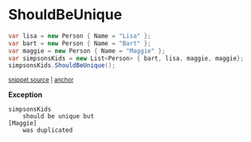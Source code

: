 # ShouldBeUnique

<!-- snippet: EnumerableShouldBeUniqueExamples.ShouldBeUnique.codeSample.approved.cs -->
<a id='snippet-EnumerableShouldBeUniqueExamples.ShouldBeUnique.codeSample.approved.cs'></a>
```cs
var lisa = new Person { Name = "Lisa" };
var bart = new Person { Name = "Bart" };
var maggie = new Person { Name = "Maggie" };
var simpsonsKids = new List<Person> { bart, lisa, maggie, maggie};
simpsonsKids.ShouldBeUnique();
```
<sup><a href='/src/DocumentationExamples/CodeExamples/EnumerableShouldBeUniqueExamples.ShouldBeUnique.codeSample.approved.cs#L1-L5' title='Snippet source file'>snippet source</a> | <a href='#snippet-EnumerableShouldBeUniqueExamples.ShouldBeUnique.codeSample.approved.cs' title='Start of snippet'>anchor</a></sup>
<!-- endSnippet -->

**Exception**

<!-- include: EnumerableShouldBeUniqueExamples.ShouldBeUnique.exceptionText.approved.txt -->
```
simpsonsKids
    should be unique but
[Maggie]
    was duplicated
```
<!-- endInclude -->
